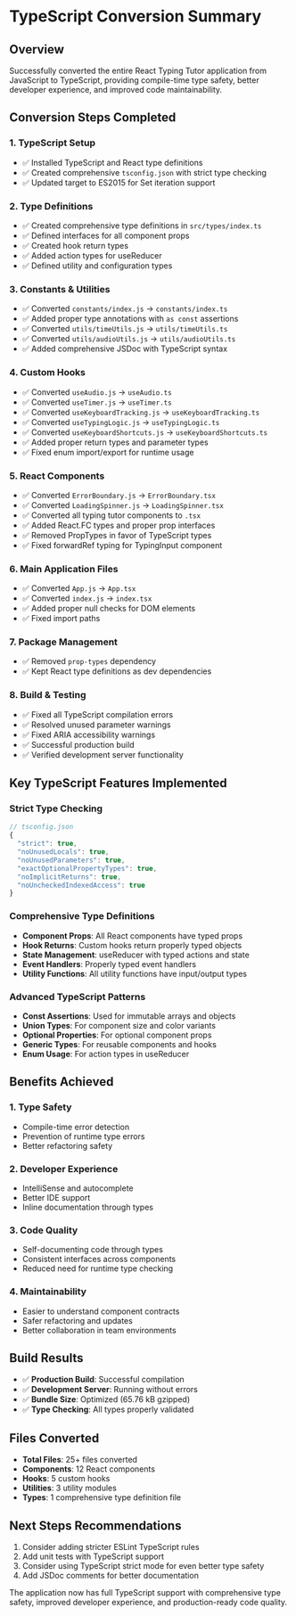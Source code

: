 # TypeScript Conversion Summary

## Overview
Successfully converted the entire React Typing Tutor application from JavaScript to TypeScript, providing compile-time type safety, better developer experience, and improved code maintainability.

## Conversion Steps Completed

### 1. TypeScript Setup
- ✅ Installed TypeScript and React type definitions
- ✅ Created comprehensive `tsconfig.json` with strict type checking
- ✅ Updated target to ES2015 for Set iteration support

### 2. Type Definitions
- ✅ Created comprehensive type definitions in `src/types/index.ts`
- ✅ Defined interfaces for all component props
- ✅ Created hook return types
- ✅ Added action types for useReducer
- ✅ Defined utility and configuration types

### 3. Constants & Utilities
- ✅ Converted `constants/index.js` → `constants/index.ts`
- ✅ Added proper type annotations with `as const` assertions
- ✅ Converted `utils/timeUtils.js` → `utils/timeUtils.ts`
- ✅ Converted `utils/audioUtils.js` → `utils/audioUtils.ts`
- ✅ Added comprehensive JSDoc with TypeScript syntax

### 4. Custom Hooks
- ✅ Converted `useAudio.js` → `useAudio.ts`
- ✅ Converted `useTimer.js` → `useTimer.ts`
- ✅ Converted `useKeyboardTracking.js` → `useKeyboardTracking.ts`
- ✅ Converted `useTypingLogic.js` → `useTypingLogic.ts`
- ✅ Converted `useKeyboardShortcuts.js` → `useKeyboardShortcuts.ts`
- ✅ Added proper return types and parameter types
- ✅ Fixed enum import/export for runtime usage

### 5. React Components
- ✅ Converted `ErrorBoundary.js` → `ErrorBoundary.tsx`
- ✅ Converted `LoadingSpinner.js` → `LoadingSpinner.tsx`
- ✅ Converted all typing tutor components to `.tsx`
- ✅ Added React.FC types and proper prop interfaces
- ✅ Removed PropTypes in favor of TypeScript types
- ✅ Fixed forwardRef typing for TypingInput component

### 6. Main Application Files
- ✅ Converted `App.js` → `App.tsx`
- ✅ Converted `index.js` → `index.tsx`
- ✅ Added proper null checks for DOM elements
- ✅ Fixed import paths

### 7. Package Management
- ✅ Removed `prop-types` dependency
- ✅ Kept React type definitions as dev dependencies

### 8. Build & Testing
- ✅ Fixed all TypeScript compilation errors
- ✅ Resolved unused parameter warnings
- ✅ Fixed ARIA accessibility warnings
- ✅ Successful production build
- ✅ Verified development server functionality

## Key TypeScript Features Implemented

### Strict Type Checking
```typescript
// tsconfig.json
{
  "strict": true,
  "noUnusedLocals": true,
  "noUnusedParameters": true,
  "exactOptionalPropertyTypes": true,
  "noImplicitReturns": true,
  "noUncheckedIndexedAccess": true
}
```

### Comprehensive Type Definitions
- **Component Props**: All React components have typed props
- **Hook Returns**: Custom hooks return properly typed objects
- **State Management**: useReducer with typed actions and state
- **Event Handlers**: Properly typed event handlers
- **Utility Functions**: All utility functions have input/output types

### Advanced TypeScript Patterns
- **Const Assertions**: Used for immutable arrays and objects
- **Union Types**: For component size and color variants
- **Optional Properties**: For optional component props
- **Generic Types**: For reusable components and hooks
- **Enum Usage**: For action types in useReducer

## Benefits Achieved

### 1. Type Safety
- Compile-time error detection
- Prevention of runtime type errors
- Better refactoring safety

### 2. Developer Experience
- IntelliSense and autocomplete
- Better IDE support
- Inline documentation through types

### 3. Code Quality
- Self-documenting code through types
- Consistent interfaces across components
- Reduced need for runtime type checking

### 4. Maintainability
- Easier to understand component contracts
- Safer refactoring and updates
- Better collaboration in team environments

## Build Results
- ✅ **Production Build**: Successful compilation
- ✅ **Development Server**: Running without errors
- ✅ **Bundle Size**: Optimized (65.76 kB gzipped)
- ✅ **Type Checking**: All types properly validated

## Files Converted
- **Total Files**: 25+ files converted
- **Components**: 12 React components
- **Hooks**: 5 custom hooks
- **Utilities**: 3 utility modules
- **Types**: 1 comprehensive type definition file

## Next Steps Recommendations
1. Consider adding stricter ESLint TypeScript rules
2. Add unit tests with TypeScript support
3. Consider using TypeScript strict mode for even better type safety
4. Add JSDoc comments for better documentation

The application now has full TypeScript support with comprehensive type safety, improved developer experience, and production-ready code quality. 